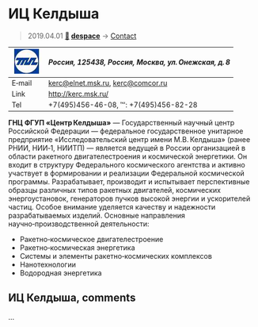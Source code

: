 # ИЦ Келдыша
> 2019.04.01 **[🚀](../index/index.md) [despace](index.md)** → [Contact](contact.md)

|[![](f/contact/i/ic_keldysh_logo1_thumb.jpg)](f/contact/i/ic_keldysh_logo1.png)|*Россия, 125438, Россия, Москва, ул. Онежская, д. 8*|
|:--|:--|
|E‑mail| <kerc@elnet.msk.ru>, <kerc@comcor.ru> |
|Link| <http://kerc.msk.ru/> |
|Tel| +7(495)456-46-08, ℻: +7(495)456-82-28 |

**ГНЦ ФГУП «Центр Келдыша»** — Государственный научный центр Российской Федерации — федеральное государственное унитарное предприятие «Исследовательский центр имени М.В. Келдыша» (ранее РНИИ, НИИ‑1, НИИТП) — является ведущей в России организацией в области ракетного двигателестроения и космической энергетики. Он входит в структуру Федерального космического агентства и активно участвует в формировании и реализации Федеральной космической программы. Разрабатывает, производит и испытывает перспективные образцы различных типов ракетных двигателей, космических энергоустановок, генераторов пучков высокой энергии и ускорителей частиц. Особое внимание уделяется качеству и надежности разрабатываемых изделий. Основные направления научно‑производственной деятельности:

   - Ракетно‑космическое двигателестроение
   - Ракетно‑космическая энергетика
   - Системы и элементы ракетно‑космических комплексов
   - Нанотехнологии
   - Водородная энергетика


<p style="page-break-after:always"> </p>

## ИЦ Келдыша, comments

…
